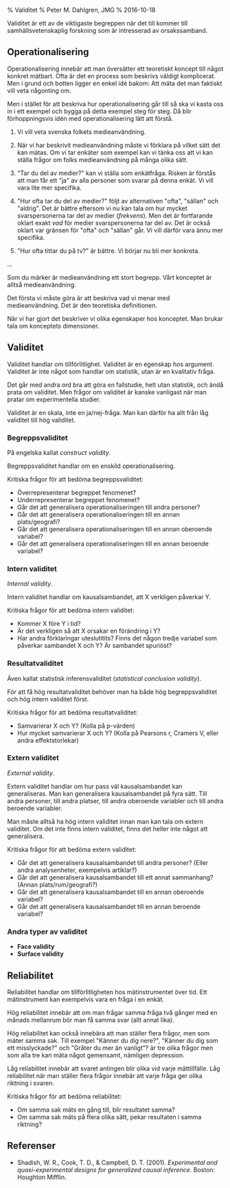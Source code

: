% Validitet
% Peter M. Dahlgren, JMG
% 2016-10-18

Validitet är ett av de viktigaste begreppen när det till kommer till samhällsvetenskaplig forskning som är intresserad av orsakssamband.

## Operationalisering

Operationalisering innebär att man översätter ett teoretiskt koncept till något konkret mätbart. Ofta är det en process som beskrivs väldigt komplicerat. Men i grund och botten ligger en enkel idé bakom: Att mäta det man faktiskt vill veta någonting om. 

Men i stället för att beskriva hur operationalisering går till så ska vi kasta oss in i ett exempel och bygga på detta exempel steg för steg. Då blir förhoppningsvis idén med operationalisering lätt att förstå.

1. Vi vill veta svenska folkets medieanvändning.

2. När vi har beskrivit medieanvändning måste vi förklara på vilket sätt det kan mätas. Om vi tar enkäter som exempel kan vi tänka oss att vi kan ställa frågor om folks medieanvändning på många olika sätt.

3. "Tar du del av medier?" kan vi ställa som enkätfråga. Risken är förstås att man får ett "ja" av alla personer som svarar på denna enkät. Vi vill vara lite mer specifika.

4. "Hur ofta tar du del av medier?" följt av alternativen "ofta", "sällan" och "aldrig". Det är bättre eftersom vi nu kan tala om hur mycket svarspersonerna tar del av medier (*frekvens*). Men det är fortfarande oklart exakt *vad* för medier svarspersonerna tar del av. Det är också oklart var gränsen för "ofta" och "sällan" går. Vi vill därför vara ännu mer specifika.

5. "Hur ofta tittar du på tv?" är bättre. Vi börjar nu bli mer konkreta.


...


Som du märker är medieanvändning ett stort begrepp. Vårt konceptet är alltså medieanvändning.

Det första vi måste göra är att beskriva vad vi menar med medieanvändning. Det är den teoretiska definitionen.

När vi har gjort det beskriver vi olika egenskaper hos konceptet. Man brukar tala om konceptets dimensioner.




## Validitet

Validitet handlar om tillförlitlighet. Validitet är en egenskap hos argument. Validitet är inte något som handlar om statistik, utan är en kvalitativ fråga. 

Det går med andra ord bra att göra en fallstudie, helt utan statistik, och ändå prata om validitet. Men frågor om validitet är kanske vanligast när man pratar om experimentella studier.

Validitet är en skala, inte en ja/nej-fråga. Man kan därför ha allt från låg validitet till hög validitet.

### Begreppsvaliditet

På engelska kallat *construct validity*.

Begreppsvaliditet handlar om en enskild operationalisering.

Kritiska frågor för att bedöma begreppsvaliditet:

- Överrepresenterar begreppet fenomenet?
- Underrepresenterar begreppet fenomenet?
- Går det att generalisera operationaliseringen till andra personer?
- Går det att generalisera operationaliseringen till en annan plats/geografi?
- Går det att generalisera operationaliseringen till en annan oberoende variabel?
- Går det att generalisera operationaliseringen till en annan beroende variabel?

### Intern validitet

*Internal validity*.

Intern validitet handlar om kausalsambandet, att X verkligen påverkar Y.

Kritiska frågor för att bedöma intern validitet:

- Kommer X före Y i tid?
- Är det verkligen så att X orsakar en förändring i Y?
- Har andra förklaringar uteslutitits? Finns det någon tredje variabel som påverkar sambandet X och Y? Är sambandet spuriöst?

### Resultatvaliditet

Även kallat statistisk inferensvaliditet (*statistical conclusion validity*).

För att få hög resultatvaliditet behöver man ha både hög begreppsvaliditet och hög intern validitet först.

Kritiska frågor för att bedöma resultatvaliditet:

- Samvarierar X och Y? (Kolla på p-värden)
- Hur mycket samvarierar X och Y? (Kolla på Pearsons r, Cramers V, eller andra effektstorlekar)

### Extern validitet

*External validity*.

Extern validitet handlar om hur pass väl kausalsambandet kan generaliseras. Man kan generalisera kausalsambandet på fyra sätt. Till andra personer, till andra platser, till andra oberoende variabler och till andra beroende variabler.

Man måste alltså ha hög intern validitet innan man kan tala om extern validitet. Om det inte finns intern validitet, finns det heller inte något att generalisera.

Kritiska frågor för att bedöma extern validitet:

- Går det att generalisera kausalsambandet till andra personer? (Eller andra analysenheter, exempelvis artiklar?)
- Går det att generalisera kausalsambandet till ett annat sammanhang? (Annan plats/rum/geografi?)
- Går det att generalisera kausalsambandet till en annan oberoende variabel?
- Går det att generalisera kausalsambandet till en annan beroende variabel?

### Andra typer av validitet

- **Face validity**
- **Surface validity**

## Reliabilitet

Reliabilitet handlar om tillförlitligheten hos mätinstrumentet över tid. Ett mätinstrument kan exempelvis vara en fråga i en enkät.

Hög reliabilitet innebär att om man frågar samma fråga två gånger med en månads mellanrum bör man få samma svar (allt annat lika).

Hög reliabilitet kan också innebära att man ställer flera frågor, men som mäter samma sak. Till exempel "Känner du dig nere?", "Känner du dig som ett misslyckade?" och "Gråter du mer än vanligt"? är tre olika frågor men som alla tre kan mäta något gemensamt, nämligen depression.

Låg reliabilitet innebär att svaret antingen blir olika vid varje mättillfälle. Låg reliabilitet när man ställer flera frågor innebär att varje fråga ger olika riktning i svaren.

Kritiska frågor för att bedöma reliabilitet:

- Om samma sak mäts en gång till, blir resultatet samma?
- Om samma sak mäts på flera olika sätt, pekar resultaten i samma riktning?

## Referenser

- Shadish, W. R., Cook, T. D., & Campbell, D. T. (2001). *Experimental and quasi-experimental designs for generalized causal inference*. Boston: Houghton Mifflin.